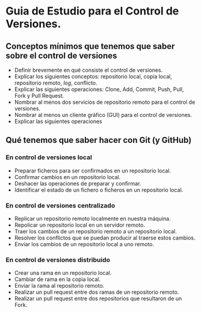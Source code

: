 # Guia de Estudio para el Control de Versiones. 


## Conceptos mínimos que tenemos que saber sobre el control de versiones
* Definir brevemente en qué consiste el control de versiones. 
* Explicar los siguientes conceptos: repositorio local, copia local, repositorio remoto, *log*, conflicto. 
* Explicar las siguientes operaciones: Clone, Add, Commit, Push, Pull, Fork y Pull Request. 
* Nombrar al menos dos servicios de repositorio remoto para el control de versiones. 
* Nombrar al menos un cliente gráfico (GUI) para el control de versiones. 
* Explicar las siguientes operaciones

## Qué tenemos que saber hacer con Git (y GitHub)

### En control de versiones local 
* Preparar ficheros para ser confirmados en un repositorio local.
* Confirmar cambios en un repositorio local. 
* Deshacer las operaciones de preparar y confirmar.
* Identificar el estado de un fichero o ficheros en un repositorio local.

### En control de versiones centralizado
* Replicar un repositorio remoto localmente en nuestra máquina.
* Repolicar un repositorio local en un servidor remoto.  
* Traer los cambios de un repositorio remoto a un repositorio local. 
* Resolver los conflictos que se puedan producir al traerse estos cambios. 
* Enviar los cambios de un repositorio local a uno remoto.  

### En control de versiones distribuido
* Crear una rama en un repositorio local.
* Cambiar de rama en la copia local.
* Enviar la rama al repositorio remoto.
* Realizar un pull request entre dos ramas de un repositorio remoto. 
* Realizar un pull request entre dos repositorios que resultaron de un Fork.  
